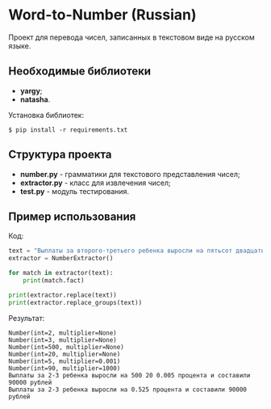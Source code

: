 # Word-to-Number (Russian)

Проект для перевода чисел, записанных в текстовом виде на русском языке.

## Необходимые библиотеки

* **yargy**;
* **natasha**.

Установка библиотек:

`$ pip install -r requirements.txt`

## Структура проекта

* **number.py** - грамматики для текстового представления чисел;
* **extractor.py** - класс для извлечения чисел;
* **test.py** - модуль тестирования.

## Пример использования

Код:

```python
text = "Выплаты за второго-третьего ребенка выросли на пятьсот двадцать пять тысячных процента и составили 90 тысяч рублей"
extractor = NumberExtractor()

for match in extractor(text):
    print(match.fact)

print(extractor.replace(text))
print(extractor.replace_groups(text))
```

Результат:

```shell
Number(int=2, multiplier=None)
Number(int=3, multiplier=None)
Number(int=500, multiplier=None)
Number(int=20, multiplier=None)
Number(int=5, multiplier=0.001)
Number(int=90, multiplier=1000)
Выплаты за 2-3 ребенка выросли на 500 20 0.005 процента и составили 90000 рублей
Выплаты за 2-3 ребенка выросли на 0.525 процента и составили 90000 рублей
```
